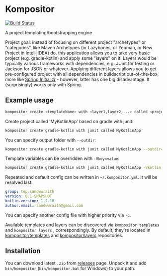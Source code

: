 # Kompositor

[![Build Status](https://travis-ci.org/kompositor/kompositor.svg?branch=master)](https://travis-ci.org/kompositor/kompositor)

A project templating/bootstrapping engine

Project goal: instead of focusing on different project "archetypes" or "categories", like
Maven Archetypes (or Lazybones, or Yeoman, or New Project in IntellijIDEA) do, this application allows you to take
very basic project (e.g. gradle-kotlin) and apply some "layers" on it. Layers would be typically various frameworks with dependencies,
e.g. JUnit for testing or Jackson for JSON or whatever. Applying different layers allows you to get pre-configured project with all dependencies in buildscript
out-of-the-box, more like [Spring Initializr](https://start.spring.io) - however, latter has one big disadvantage. It (surprisingly) works only with Spring.

## Example usage

```bash
kompositor create <templateName> with <layer1,layer2,...> called <projectName> [optionalParams]
``` 

Create project called 'MyKotlinApp' based on gradle with junit:

```bash
kompositor create gradle-kotlin with junit called MyKotlinApp
``` 

You can specify output folder with `--outdir`:

```bash
kompositor create gradle-kotlin with junit called MyKotlinApp --outdir="test" # Create in test
``` 

Template variables can be overridden with `-Vkey=value`:

```bash
kompositor create gradle-kotlin with junit called MyKotlinApp -Vkotlin.version=1.1.50
``` 

Repeated and default config can be written in `~/.kompositor.yml`. It will be resolved last.

```yaml
group: top.sandwwraith
version: 0.1-SNAPSHOT
kotlin.version: 1.2.10
author.email: sandwwraith@gmail.com
```

You can specify another config file with higher priority via `-c`.

Available templates and layers can be discovered via `kompositor templates` and `kompositor layers`
, correspondingly. By default, they're located in [kompositor/templates](https://github.com/kompositor/templates) and
[kompositor/layers](https://github.com/kompositor/layers) repositories.

## Installation

You can download latest `.zip` from [releases](https://github.com/kompositor/kompositor/releases/latest) page.
Unpack it and add `bin/kompositor` (`bin/kompositor.bat` for Windows) to your path.